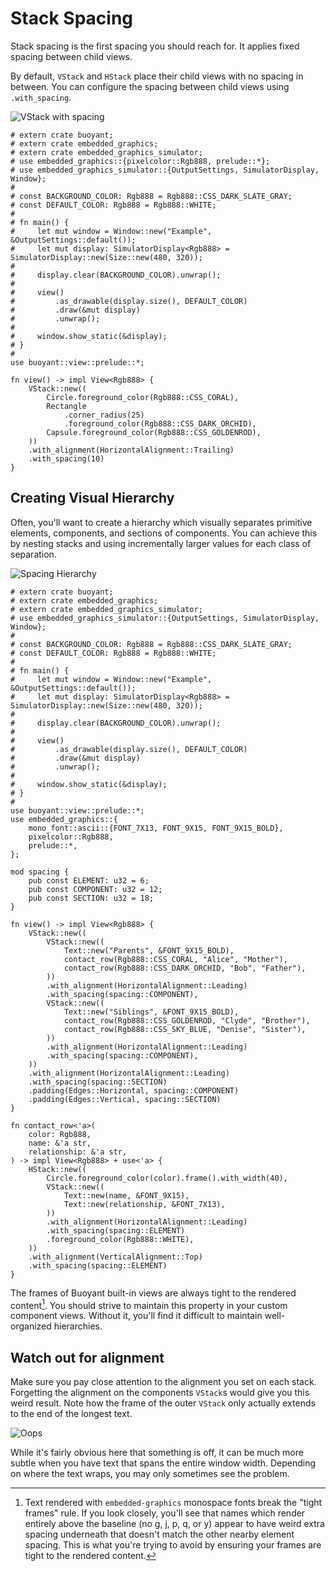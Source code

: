 # Stack Spacing

Stack spacing is the first spacing you should reach for. It applies fixed
spacing between child views.

By default, `VStack` and `HStack` place their child views with no spacing in between.
You can configure the spacing between child views using `.with_spacing`.

![VStack with spacing](./images/vstack-spacing.png)

```rust,no_run
# extern crate buoyant;
# extern crate embedded_graphics;
# extern crate embedded_graphics_simulator;
# use embedded_graphics::{pixelcolor::Rgb888, prelude::*};
# use embedded_graphics_simulator::{OutputSettings, SimulatorDisplay, Window};
# 
# const BACKGROUND_COLOR: Rgb888 = Rgb888::CSS_DARK_SLATE_GRAY;
# const DEFAULT_COLOR: Rgb888 = Rgb888::WHITE;
# 
# fn main() {
#     let mut window = Window::new("Example", &OutputSettings::default());
#     let mut display: SimulatorDisplay<Rgb888> = SimulatorDisplay::new(Size::new(480, 320));
# 
#     display.clear(BACKGROUND_COLOR).unwrap();
# 
#     view()
#         .as_drawable(display.size(), DEFAULT_COLOR)
#         .draw(&mut display)
#         .unwrap();
# 
#     window.show_static(&display);
# }
# 
use buoyant::view::prelude::*;

fn view() -> impl View<Rgb888> {
    VStack::new((
        Circle.foreground_color(Rgb888::CSS_CORAL),
        Rectangle
            .corner_radius(25)
            .foreground_color(Rgb888::CSS_DARK_ORCHID),
        Capsule.foreground_color(Rgb888::CSS_GOLDENROD),
    ))
    .with_alignment(HorizontalAlignment::Trailing)
    .with_spacing(10)
}
```

## Creating Visual Hierarchy

Often, you'll want to create a hierarchy which visually separates primitive elements,
components, and sections of components. You can achieve this by nesting stacks and using
incrementally larger values for each class of separation.

![Spacing Hierarchy](./images/spacing-hierarchy.png)

```rust,no_run
# extern crate buoyant;
# extern crate embedded_graphics;
# extern crate embedded_graphics_simulator;
# use embedded_graphics_simulator::{OutputSettings, SimulatorDisplay, Window};
# 
# const BACKGROUND_COLOR: Rgb888 = Rgb888::CSS_DARK_SLATE_GRAY;
# const DEFAULT_COLOR: Rgb888 = Rgb888::WHITE;
# 
# fn main() {
#     let mut window = Window::new("Example", &OutputSettings::default());
#     let mut display: SimulatorDisplay<Rgb888> = SimulatorDisplay::new(Size::new(480, 320));
# 
#     display.clear(BACKGROUND_COLOR).unwrap();
# 
#     view()
#         .as_drawable(display.size(), DEFAULT_COLOR)
#         .draw(&mut display)
#         .unwrap();
# 
#     window.show_static(&display);
# }
# 
use buoyant::view::prelude::*;
use embedded_graphics::{
    mono_font::ascii::{FONT_7X13, FONT_9X15, FONT_9X15_BOLD},
    pixelcolor::Rgb888,
    prelude::*,
};

mod spacing {
    pub const ELEMENT: u32 = 6;
    pub const COMPONENT: u32 = 12;
    pub const SECTION: u32 = 18;
}

fn view() -> impl View<Rgb888> {
    VStack::new((
        VStack::new((
            Text::new("Parents", &FONT_9X15_BOLD),
            contact_row(Rgb888::CSS_CORAL, "Alice", "Mother"),
            contact_row(Rgb888::CSS_DARK_ORCHID, "Bob", "Father"),
        ))
        .with_alignment(HorizontalAlignment::Leading)
        .with_spacing(spacing::COMPONENT),
        VStack::new((
            Text::new("Siblings", &FONT_9X15_BOLD),
            contact_row(Rgb888::CSS_GOLDENROD, "Clyde", "Brother"),
            contact_row(Rgb888::CSS_SKY_BLUE, "Denise", "Sister"),
        ))
        .with_alignment(HorizontalAlignment::Leading)
        .with_spacing(spacing::COMPONENT),
    ))
    .with_alignment(HorizontalAlignment::Leading)
    .with_spacing(spacing::SECTION)
    .padding(Edges::Horizontal, spacing::COMPONENT)
    .padding(Edges::Vertical, spacing::SECTION)
}

fn contact_row<'a>(
    color: Rgb888,
    name: &'a str,
    relationship: &'a str,
) -> impl View<Rgb888> + use<'a> {
    HStack::new((
        Circle.foreground_color(color).frame().with_width(40),
        VStack::new((
            Text::new(name, &FONT_9X15),
            Text::new(relationship, &FONT_7X13),
        ))
        .with_alignment(HorizontalAlignment::Leading)
        .with_spacing(spacing::ELEMENT)
        .foreground_color(Rgb888::WHITE),
    ))
    .with_alignment(VerticalAlignment::Top)
    .with_spacing(spacing::ELEMENT)
}
```

The frames of Buoyant built-in views are always tight to the rendered content[^note]. You
should strive to maintain this property in your custom component views. Without it,
you'll find it difficult to maintain well-organized hierarchies.

## Watch out for alignment

Make sure you pay close attention to the alignment you set on each stack. Forgetting the
alignment on the components `VStack`s would give you this weird result. Note how the frame
of the outer `VStack` only actually extends to the end of the longest text.

![Oops](./images/spacing-hierarchy-oops.png)

While it's fairly obvious here that something is off, it can be much more subtle when you have
text that spans the entire window width. Depending on where the text wraps, you may only
sometimes see the problem.

[^note]: Text rendered with `embedded-graphics` monospace fonts break the "tight frames" rule.
If you look closely, you'll see that names which render entirely above the baseline
(no g, j, p, q, or y) appear to have weird extra spacing underneath that doesn't match the
other nearby element spacing. This is what you're trying to avoid by ensuring your frames
are tight to the rendered content.
